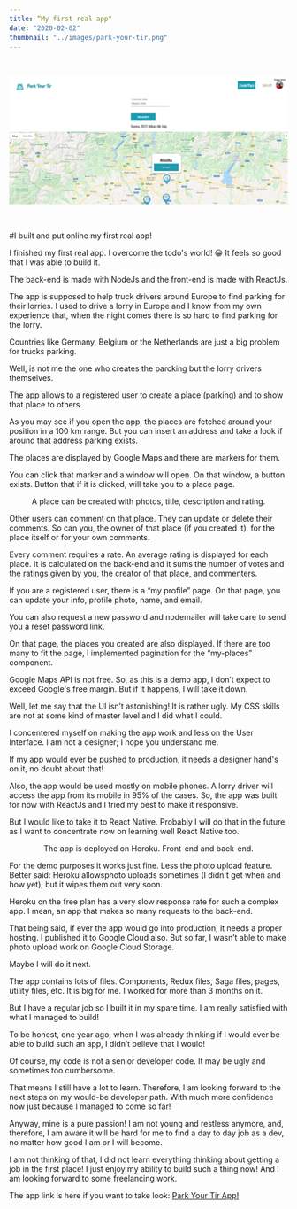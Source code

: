 ```yaml
---
title: “My first real app"
date: "2020-02-02"
thumbnail: "../images/park-your-tir.png"
---
```


</br>

![Gatsby](../images/park-your-tir.png)

</br>

#I built and put online my first real app!

I finished my first real app. I overcome the todo's world! 😀 It feels so good that I was able to build it.

<center>The back-end is made with NodeJs and the front-end is made with ReactJs.</center>

The app is supposed to help truck drivers around Europe to find parking for their lorries.
I used to drive a lorry in Europe and I know from my own experience that, when the night comes there is so hard to find parking for the lorry.

Countries like Germany, Belgium or the Netherlands are just a big problem for trucks parking.

Well, is not me the one who creates the parcking but the lorry drivers themselves.

The app allows to a registered user to create a place (parking) and to show that place to others.

As you may see if you open the app, the places are fetched around your position in a 100 km range. But you can insert an address and take a look if around that address parking exists.

The places are displayed by Google Maps and there are markers for them.

You can click that marker and a window will open. On that window, a button exists. Button that if it is clicked, will take you to a place page.

<center>A place can be created with photos, title, description and rating.</center>

Other users can comment on that place. They can update or delete their comments. So can you, the owner of that place (if you created it), for the place itself or for your own comments.

Every comment requires a rate. An average rating is displayed for each place. It is calculated on the back-end and it sums the number of votes and the ratings given by you, the creator of that place, and commenters.

If you are a registered user, there is a “my profile” page. On that page, you can update your info, profile photo, name, and email.

You can also request a new password and nodemailer will take care to send you a reset password link.

On that page, the places you created are also displayed. If there are too many to fit the page, I implemented pagination for the “my-places” component.

Google Maps API is not free. So, as this is a demo app, I don’t expect to exceed Google's free margin. But if it happens, I will take it down.

Well, let me say that the UI isn’t astonishing! It is rather ugly. My CSS skills are not at some kind of master level and I did what I could.

I concentered myself on making the app work and less on the User Interface. I am not a designer; I hope you understand me.

If my app would ever be pushed to production, it needs a designer hand's on it, no doubt about that!

Also, the app would be used mostly on mobile phones. A lorry driver will access the app from its mobile in 95% of the cases. So, the app was built for now with ReactJs and I tried my best to make it responsive.

But I would like to take it to React Native. Probably I will do that in the future as I want to concentrate now on learning well React Native too.

<center>The app is deployed on Heroku. Front-end and back-end.</center>

For the demo purposes it works just fine. Less the photo upload feature. Better said: Heroku allowsphoto uploads sometimes (I didn't get when and how yet), but it wipes them out very soon.

Heroku on the free plan has a very slow response rate for such a complex app. I mean, an app that makes so many requests to the back-end.

That being said, if ever the app would go into production, it needs a proper hosting.
I published it to Google Cloud also. But so far, I wasn’t able to make photo upload work on Google Cloud Storage.

Maybe I will do it next.

The app contains lots of files. Components, Redux files, Saga files, pages, utility files, etc. It is big for me.
I worked for more than 3 months on it.

But I have a regular job so I built it in my spare time.
I am really satisfied with what I managed to build!

To be honest, one year ago, when I was already thinking if I would ever be able to build such an app, I didn’t believe that I would!

Of course, my code is not a senior developer code. It may be ugly and sometimes too cumbersome.

That means I still have a lot to learn. Therefore, I am looking forward to the next steps on my would-be developer path. With much more confidence now just because I managed to come so far!

Anyway, mine is a pure passion! I am not young and restless anymore, and, therefore, I am aware it will be hard for me to find a day to day job as a dev, no matter how good I am or I will become.

I am not thinking of that, I did not learn everything thinking about getting a job in the first place! I just enjoy my ability to build such a thing now! And I am looking forward to some freelancing work.

The app link is here if you want to take look:
<a href="https://park-your-tir.herokuapp.com/" target="_blank">Park Your Tir App!</a>
